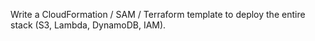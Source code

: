 Write a CloudFormation / SAM / Terraform template to deploy the entire stack (S3, Lambda, DynamoDB, IAM).